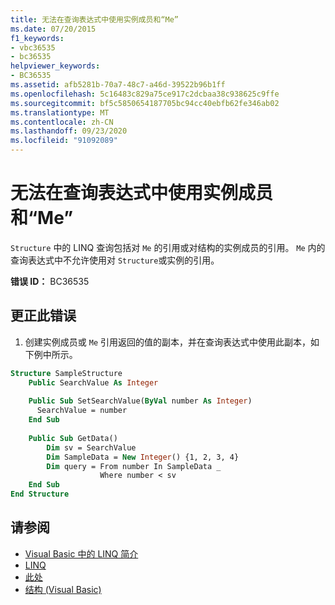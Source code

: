 ```yaml
---
title: 无法在查询表达式中使用实例成员和“Me”
ms.date: 07/20/2015
f1_keywords:
- vbc36535
- bc36535
helpviewer_keywords:
- BC36535
ms.assetid: afb5281b-70a7-48c7-a46d-39522b96b1ff
ms.openlocfilehash: 5c16483c829a75ce917c2dcbaa38c938625c9ffe
ms.sourcegitcommit: bf5c5850654187705bc94cc40ebfb62fe346ab02
ms.translationtype: MT
ms.contentlocale: zh-CN
ms.lasthandoff: 09/23/2020
ms.locfileid: "91092089"
---
```

# <a name="instance-members-and-me-cannot-be-used-in-a-query-expression"></a>无法在查询表达式中使用实例成员和“Me”

`Structure` 中的 LINQ 查询包括对 `Me` 的引用或对结构的实例成员的引用。 `Me` 内的查询表达式中不允许使用对 `Structure`或实例的引用。  
  
 **错误 ID：** BC36535  
  
## <a name="to-correct-this-error"></a>更正此错误  
  
1. 创建实例成员或 `Me` 引用返回的值的副本，并在查询表达式中使用此副本，如下例中所示。  
  
```vb  
Structure SampleStructure  
    Public SearchValue As Integer  
  
    Public Sub SetSearchValue(ByVal number As Integer)  
      SearchValue = number  
    End Sub  
  
    Public Sub GetData()  
        Dim sv = SearchValue  
        Dim SampleData = New Integer() {1, 2, 3, 4}  
        Dim query = From number In SampleData _  
                    Where number < sv  
    End Sub  
End Structure  
```  
  
## <a name="see-also"></a>请参阅

- [Visual Basic 中的 LINQ 简介](../programming-guide/language-features/linq/introduction-to-linq.md)
- [LINQ](../programming-guide/language-features/linq/index.md)
- [此处](../programming-guide/program-structure/me-my-mybase-and-myclass.md#me)
- [结构 (Visual Basic)](../language-reference/statements/structure-statement.md)
